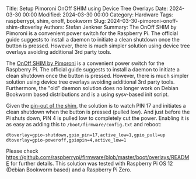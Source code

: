 Title: Setup Pimoroni OnOff SHIM using Device Tree Overlays
Date: 2024-03-30 00:00
Modified: 2024-03-30 00:00
Category: Hardware
Tags: raspberrypi, shim, onoff, bookworm
Slug: 2024-03-30-pimoroni-onoff-shim-dtoverlay
Authors: Stefan Jenkner
Summary: The OnOff SHIM by Pimoroni is a convenient power switch for the Raspberry Pi. The official guide suggests to install a daemon to initiate a clean shutdown once the button is pressed. However, there is much simpler solution using device tree overlays avoiding additional 3rd party tools.

The [OnOff SHIM by Pimoroni](https://shop.pimoroni.com/products/onoff-shim) is a convenient power switch for the Raspberry Pi.
The official guide suggests to install a daemon to initiate a clean shutdown once the button is pressed.
However, there is much simpler solution using device tree overlays avoiding additional 3rd party tools.
Furthermore, the "old" daemon solution does no longer work on Debian Bookworm based distributions and is a using sysv-based init script.

Given the [pin-out of the shim](https://pinout.xyz/pinout/onoff_shim), the solution is to watch PIN 17 and initiates a clean shutdown when the button is pressed (pulled low). And just before the Pi shuts down, PIN 4 is pulled low to completely cut the power. Enabling it is as easy as adding this to `/boot/firmware/config.txt` and reboot:

```
dtoverlay=gpio-shutdown,gpio_pin=17,active_low=1,gpio_pull=up
dtoverlay=gpio-poweroff,gpiopin=4,active_low=1
```

Please check <https://github.com/raspberrypi/firmware/blob/master/boot/overlays/README> for further details.
This solution was tested with Raspberry Pi OS 12 (Debian Bookworm based) and a Raspberry Pi Zero.
